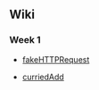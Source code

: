 ## Wiki

### Week 1

* [fakeHTTPRequest](/week1/fakeHTTPRequest)

* [curriedAdd](/week1/curriedAdd)

